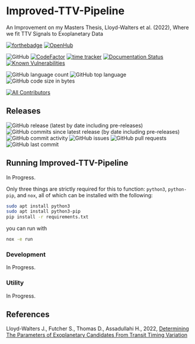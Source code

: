 # Improved-TTV-Pipeline
An Improvement on my Masters Thesis, Lloyd-Walters et al. (2022), Where we fit TTV Signals to Exoplanetary Data

[![forthebadge](https://forthebadge.com/images/badges/made-with-python.svg)](https://forthebadge.com)
[![OpenHub](https://www.openhub.net/p/Improved-TTV-Pipeline/widgets/project_partner_badge?format=gif&style=for-the-badge)](https://www.openhub.net/p/Improved-TTV-Pipeline)

![GitHub](https://img.shields.io/github/license/SK1Y101/Improved-TTV-Pipeline?style=flat-square)
[![CodeFactor](https://www.codefactor.io/repository/github/SK1Y101/Improved-TTV-Pipeline/badge?style=flat-square)](https://www.codefactor.io/repository/github/SK1Y101/Improved-TTV-Pipeline)
[![time tracker](https://wakatime.com/badge/github/SK1Y101/Improved-TTV-Pipeline.svg?style=flat-square)](https://wakatime.com/badge/github/SK1Y101/Improved-TTV-Pipeline)
[![Documentation Status](https://img.shields.io/readthedocs/Improved-TTV-Pipeline?style=flat-square)](https://Improved-TTV-Pipeline.readthedocs.io/en/latest/?badge=latest)
[![Known Vulnerabilities](https://snyk.io/test/github/SK1Y101/Improved-TTV-Pipeline/badge.svg?style=flat-square)](https://snyk.io/test/github/SK1Y101/Improved-TTV-Pipeline)

![GitHub language count](https://img.shields.io/github/languages/count/SK1Y101/Improved-TTV-Pipeline?style=flat-square)
![GitHub top language](https://img.shields.io/github/languages/top/SK1Y101/Improved-TTV-Pipeline?style=flat-square)
![GitHub code size in bytes](https://img.shields.io/github/languages/code-size/SK1Y101/Improved-TTV-Pipeline?style=flat-square)
<!-- ![Lines of code](https://img.shields.io/tokei/lines/github.com/SK1Y101/Improved-TTV-Pipeline?style=flat-square) -->
[![All Contributors](https://img.shields.io/github/all-contributors/SK1Y101/Improved-TTV-Pipeline?color=ee8449&style=flat-square)](#contributors)

## Releases

![GitHub release (latest by date including pre-releases)](https://img.shields.io/github/v/release/SK1Y101/Improved-TTV-Pipeline?include_prereleases&style=flat-square)
![GitHub commits since latest release (by date including pre-releases)](https://img.shields.io/github/commits-since/SK1Y101/Improved-TTV-Pipeline/latest/develop?include_prereleases&style=flat-square)
![GitHub commit activity](https://img.shields.io/github/commit-activity/w/SK1Y101/Improved-TTV-Pipeline?style=flat-square)
![GitHub issues](https://img.shields.io/github/issues-raw/SK1Y101/Improved-TTV-Pipeline?style=flat-square)
![GitHub pull requests](https://img.shields.io/github/issues-pr-raw/SK1Y101/Improved-TTV-Pipeline?style=flat-square)
![GitHub last commit](https://img.shields.io/github/last-commit/SK1Y101/Improved-TTV-Pipeline?style=flat-square)

## Running Improved-TTV-Pipeline

In Progress.

Only three things are strictly required for this to function: `python3`, `python-pip`, and `nox`, all of which can be installed with the following:
```bash
sudo apt install python3
sudo apt install python3-pip
pip install -r requirements.txt
```

you can run with 
```bash
nox -e run
```

### Development

In Progress.

### Utility

In Progress.

## References

Lloyd-Walters J., Futcher S., Thomas D., Assadullahi H., 2022, [Determining The Parameters of Exoplanetary Candidates From Transit Timing Variation](https://lloydwaltersj.com/projects/TransitProject/)
